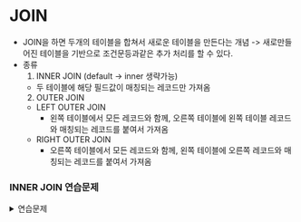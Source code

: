 # JOIN
* JOIN을 하면 두개의 테이블을 합쳐서 새로운 테이블을 만든다는 개념 -> 새로만들어진 테이블을 기반으로 조건문등과같은 추가 처리를 할 수 있다.
* 종류
  1. INNER JOIN (default -> inner 생략가능)
    * 두 테이블에 해당 필드값이 매칭되는 레코드만 가져옴
  2. OUTER JOIN
    * LEFT OUTER JOIN
      * 왼쪽 테이블에서 모든 레코드와 함께, 오른쪽 테이블에 왼쪽 테이블 레코드와 매칭되는 레코드를 붙여서 가져옴
    * RIGHT OUTER JOIN
      * 오른쪽 테이블에서 모든 레코드와 함께, 왼쪽 테이블에 오른쪽 레코드와 매칭되는 레코드를 붙여서 가져옴

### INNER JOIN 연습문제
<details>
<summary>연습문제</summary>

```sql
-- 1. 전체 베스트상품(ALL 메인 카테고리)에서 판매자별 베스트상품 갯수 출력해보기
select provider, count(*) from items I
inner join ranking R 
on I.item_code = R.item_code
where R.main_category = 'ALL'
group by provider;

-- 2. 메인 카테고리가 패션의류인 서브 카테고리 포함, 패션의류 전체 베스트상품에서 판매자별 베스트 상품 갯수가 5이상인 판매자와 베스트상품 갯수 출력해보기
select provider, count(*) as 'item_count' from items I
inner join ranking R 
on I.item_code = R.item_code
where R.main_category = '패션의류'
group by provider
HAVING item_count >= 5;

-- 3. 메인 카테고리가 신발/잡화인 서브 카테고리 포함, 전체 베스트상품에서 판매자별 베스트상품 갯
-- 수가 10이상인 판매자와 베스트상품 갯수를 베스트상품 갯수 순으로 출력해보기
SELECT provider, COUNT(*) as item_count FROM items I
INNER JOIN ranking R 
ON I.item_code = R.item_code
WHERE R.main_category = '신발/잡화'
GROUP BY provider
HAVING item_count >=10
ORDER BY item_count DESC;

-- 4. 메인 카테고리가 화장품/헤어인 서브 카테고리 포함, 전체 베스트상품의 평균, 최대, 최소 할인 가격 출력해보기
SELECT AVG(dis_price), MAX(dis_price), MIN(dis_price) FROM items I
INNER JOIN ranking R ON I.item_code = R.item_code
WHERE R.main_category = '화장품/헤어';
```
</details>